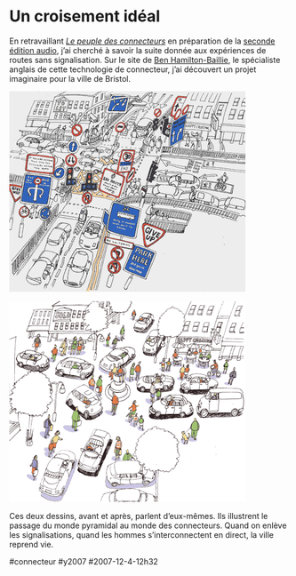 # Un croisement idéal

En retravaillant *[Le peuple des connecteurs](../../page/le-peuple-des-connecteurs)* en préparation de la [seconde édition audio](../11/liberer-les-connecteurs.md), j’ai cherché à savoir la suite donnée aux expériences de routes sans signalisation. Sur le site de [Ben Hamilton-Baillie](http://www.hamilton-baillie.co.uk), le spécialiste anglais de cette technologie de connecteur, j’ai découvert un projet imaginaire pour la ville de Bristol.

![bristol1.gif](_i/bristol1.gif)

![bristol2.gif](_i/bristol2.gif)

Ces deux dessins, avant et après, parlent d’eux-mêmes. Ils illustrent le passage du monde pyramidal au monde des connecteurs. Quand on enlève les signalisations, quand les hommes s’interconnectent en direct, la ville reprend vie.

#connecteur #y2007 #2007-12-4-12h32
